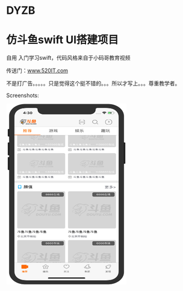 # DYZB
仿斗鱼swift UI搭建项目
==============
自用 入门学习swift，代码风格来自于小码哥教育视频

传送门：www.520IT.com

不是打广告。。。。。只是觉得这个挺不错的。。。所以才写上。。。尊重教学者。

Screenshots:

<img src="https://github.com/FuckUmei/DYZB/blob/master/%E6%88%AA%E5%B1%8F.png" height="480" width="320">&nbsp;&nbsp;
